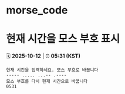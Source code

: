 # morse_code
# 현재 시간을 모스 부호 표시
<!-- MORSE_TIME_START -->
🗓️ **2025-10-12** | ⏰ **05:31 (KST)**

```
현재 시간을 입력하세요. 모스 부호로 바꿉니다
----- ..... ...-- .----
모스 부호를 다시 현재 시간으로 바꿉니다
0531
```
<!-- MORSE_TIME_END -->
